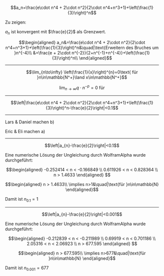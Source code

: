 $$a_n=\frac{e\cdot n^4 + 2\cdot n^2}{2\cdot n^4+n^3+1}+\left(\frac{1}{3}\right)^n$$

Zu zeigen:

$a_n$ ist konvergent mit $\frac{e}{2}$ als Grenzwert.

$$\begin{aligned}
a_n&=\frac{e\cdot n^4 + 2\cdot n^2}{2\cdot n^4+n^3+1}+\left(\frac{1}{3}\right)^n&\quad|\text{Erweitern des Bruches um }n^{-4}\\
&=\frac{e + 2\cdot n^{-2}}{2+n^{-1}+n^{-4}}+\left(\frac{1}{3}\right)^n\\
\end{aligned}$$


---

$$\lim_{n\to\infty} \left(\frac{1}{x}\right)^{n}=0\text{ für }n\in\mathbb{N^+}\land x\in\mathbb{N^+}$$


$$\lim_{n\to\infty} q\cdot n^{-p}=0\text{ für }$$

---

$$\left|\frac{e\cdot n^4 + 2\cdot n^2}{2\cdot n^4+n^3+1}+\left(\frac{1}{3}\right)^n-\frac{e}{2}\right|<0.1$$

---

Lars & Daniel machen b)

Eric & Eli machen a)

---

$$\left|a_{n}-\frac{e}{2}\right|<0.1$$

Eine numerische Lösung der Ungleichung durch WolframAlpha wurde durchgeführt:

$$\begin{aligned}
-0.252414 < n < -0.166849 \\
0.611926 < n < 0.828364 \\
n > 1.4633
\end{aligned}
$$

$$\begin{aligned}
n > 1.4633\\
\implies n>1&\quad|\text{für }n\in\mathbb{N}
\end{aligned}$$

Damit ist $n_{0.1}=1$

---

$$\left|a_{n}-\frac{e}{2}\right|<0.001$$

Eine numerische Lösung der Ungleichung durch WolframAlpha wurde durchgeführt:

$$\begin{aligned}
-0.212839 < n < -0.211989 \\
0.69919 < n < 0.701186 \\
2.05316 < n < 2.06923 \\
n > 677.595
\end{aligned}
$$

$$\begin{aligned}
n > 677.595\\
\implies n>677&\quad|\text{für }n\in\mathbb{N}
\end{aligned}$$

Damit ist $n_{0.001}=677$